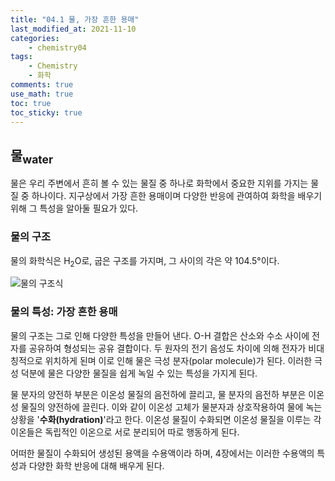 ```yaml
---
title: "04.1 물, 가장 흔한 용매"
last_modified_at: 2021-11-10
categories:
    - chemistry04
tags:
    - Chemistry
    - 화학
comments: true
use_math: true
toc: true
toc_sticky: true
---
```


## 물<sub>water</sub>

물은 우리 주변에서 흔히 볼 수 있는 물질 중 하나로 화학에서 중요한 지위를 가지는 물질 중 하나이다. 지구상에서 가장 흔한 용매이며 다양한 반응에 관여하여 화학을 배우기 위해 그 특성을 알아둘 필요가 있다.

### 물의 구조

물의 화학식은 H<sub>2</sub>O로, 굽은 구조를 가지며, 그 사이의 각은 약 104.5°이다.

![물의 구조식](https://user-images.githubusercontent.com/79562050/149328561-60c180cd-d128-454f-b340-3e7007dd4749.png)

### 물의 특성: 가장 흔한 용매

물의 구조는 그로 인해 다양한 특성을 만들어 낸다. O-H 결합은 산소와 수소 사이에 전자를 공유하여 형성되는 공유 결합이다. 두 원자의 전기 음성도 차이에 의해 전자가 비대칭적으로 위치하게 된며 이로 인해 물은 극성 분자(polar molecule)가 된다. 이러한 극성 덕분에 물은 다양한 물질을 쉽게 녹일 수 있는 특성을 가지게 된다.

물 분자의 양전하 부분은 이온성 물질의 음전하에 끌리고, 물 분자의 음전하 부분은 이온성 물질의 양전하에 끌린다. 이와 같이 이온성 고체가 물분자과 상호작용하여 물에 녹는 상황을 '**수화(hydration)**'라고 한다. 이온성 물질이 수화되면 이온성 물질을 이루는 각 이온들은 독립적인 이온으로 서로 분리되어 따로 행동하게 된다.

어떠한 물질이 수화되어 생성된 용액을 수용액이라 하며, 4장에서는 이러한 수용액의 특성과 다양한 화학 반응에 대해 배우게 된다.
